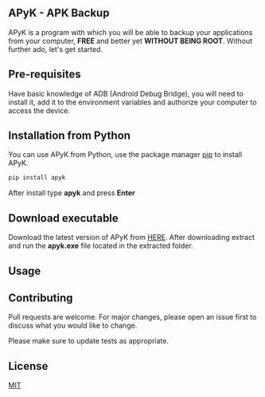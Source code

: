 ## APyK - APK Backup

APyK is a program with which you will be able to backup your applications from your computer, **FREE** and better yet **WITHOUT BEING ROOT**. Without further ado, let's get started.

## Pre-requisites

Have basic knowledge of ADB (Android Debug Bridge), you will need to install it, add it to the environment variables and authorize your computer to access the device.

## Installation from Python

You can use APyK from Python, use the package manager [pip](https://pip.pypa.io/en/stable/) to install APyK.

```bash
pip install apyk
```

After install type **apyk** and press **Enter**

## Download executable

Download the latest version of APyK from [HERE](/jalkhov/apyk/releases/latest/download/asset-name.zip). After downloading extract and run the **apyk.exe** file located in the extracted folder.

## Usage



## Contributing

Pull requests are welcome. For major changes, please open an issue first to discuss what you would like to change.

Please make sure to update tests as appropriate.

## License
[MIT](https://choosealicense.com/licenses/mit/)